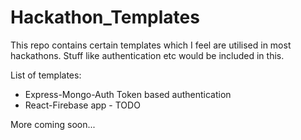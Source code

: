 # Hackathon_Templates

This repo contains certain templates which I feel are utilised in most hackathons. Stuff like authentication etc would be included in this.

List of templates:
* Express-Mongo-Auth Token based authentication
* React-Firebase app - TODO<br/>

More coming soon...